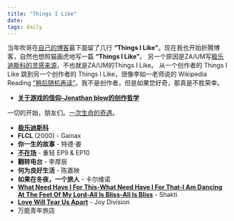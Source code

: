 ```yaml
---
title: "Things I Like"
date: 
tags: daily
---
```


当年吹哥在[自己的博客](http://number-none.com/blow/ "滑到最底下")最下面留了几行 **“Things I Like”**。现在我也开始折腾博客，自然也想照猫画虎地写一篇 **“Things I Like”**。 另一个原因是ZA/UM写[极乐迪斯科的灵感来源](https://steamcommunity.com/games/632470/announcements/detail/3334287173823797601)，不也就是ZA/UM的Things I Like。 从一个创作者的 Things I Like 跳到另一个创作者的 Things I Like，很像李如一老师说的 Wikipedia Reading [“稍后随机再读”](https://yitianshijie.net/episodes/80)。我不是创作者，但是如果您好奇，那真是不胜荣幸。

- **[关于游戏的信仰-Jonathan blow的创作哲学](https://www.gcores.com/radios/95312)**

一切的开始，朋友们。[一次生命的奇遇](https://www.gcores.com/articles/100899)。

- **[极乐迪斯科](https://store.steampowered.com/app/632470/Disco_Elysium__The_Final_Cut/)**
- **FLCL** (2000) - Gainax
- **你一生的故事** - 特德·姜
- **[不在场](https://buzaichang.xyz/)** - 重轻 EP9 & EP10
- **翻转电台** - 李厚辰
- **何为良好生活** - 陈嘉映
- **如果在冬夜，一个旅人** - 卡尔维诺
- **[What Need Have I For This-What Need Have I For That-I Am Dancing At The Feet Of My Lord-All Is Bliss-All Is Bliss](https://www.youtube.com/watch?v=Ym8QtNbbTUQ)** - Shakti
- **[Love Will Tear Us Apart](https://www.youtube.com/watch?v=zuuObGsB0No "I will not be Ian")** - Joy Division
- 万能青年旅店

